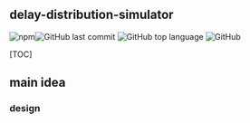 ## delay-distribution-simulator
![npm](https://img.shields.io/npm/v/npm?color=%23FFFFFF&style=for-the-badge)![GitHub last commit](https://img.shields.io/github/last-commit/krisior/carrier-api-service?color=%23002664&style=for-the-badge)
![GitHub top language](https://img.shields.io/github/languages/top/krisior/carrier-api-service?color=%23FF6319&style=for-the-badge)
![GitHub](https://img.shields.io/github/license/krisior/carrier-api-service?color=%2300B4D7&style=for-the-badge)


[TOC]

## main idea
### design